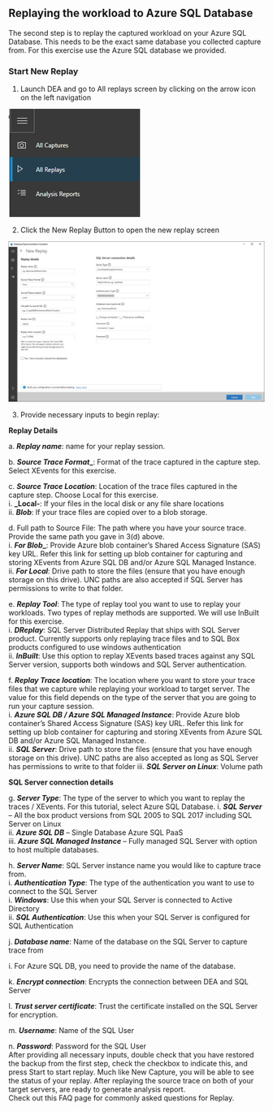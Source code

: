 ## Replaying the workload to Azure SQL Database  

The second step is to replay the captured workload on your Azure SQL Database. This needs to be the exact same database you collected capture from. For this exercise use the Azure SQL database we provided.  

### Start New Replay
1.	Launch DEA and go to All replays screen by clicking on the arrow icon on the left navigation  

<img src="./images/image-07.png"/>  
  
    
2.	Click the New Replay Button to open the new replay screen
    
<img src="./images/image-08.png"/>   
  
    
3.	Provide necessary inputs to begin replay:  

**Replay Details**  

a.	**_Replay name_**: name for your replay session.  

b.	**_Source Trace Format__**: Format of the trace captured in the capture step. Select XEvents for this exercise.  

c.	**_Source Trace Location_**: Location of the trace files captured in the capture step. Choose Local for this exercise.   
  i.	**_Local-**: If your files in the local disk or any file share locations  
  ii.	**_Blob_**: If your trace files are copied over to a blob storage.  

d.	Full path to Source File: The path where you have your source trace. Provide the same path you gave in 3(d) above.  
  i.	**_For Blob__**: Provide Azure blob container’s Shared Access Signature (SAS) key URL. Refer this link for setting up blob container for capturing and storing XEvents from Azure SQL DB and/or Azure SQL Managed Instance.  
  ii.	**_For Local_**: Drive path to store the files (ensure that you have enough storage on this drive). UNC paths are also accepted if SQL Server has permissions to write to that folder.  

e.	**_Replay Tool_**: The type of replay tool you want to use to replay your workloads. Two types of replay methods are supported. We will use InBuilt for this exercise.  
  i.	**_DReplay_**: SQL Server Distributed Replay that ships with SQL Server product. Currently supports only replaying trace files and to SQL Box products configured to use windows authentication  
  ii.	**_InBuilt_**: Use this option to replay XEvents based traces against any SQL Server version, supports both windows and SQL Server authentication.  

f.	**_Replay Trace location_**: The location where you want to store your trace files that we capture while replaying your workload to target server. The value for this field depends on the type of the server that you are going to run your capture session.  
   i.	**_Azure SQL DB / Azure SQL Managed Instance_**: Provide Azure blob container’s Shared Access Signature (SAS) key URL. Refer this link for setting up blob container for capturing and storing XEvents from Azure SQL DB and/or Azure SQL Managed Instance.  
  ii.	**_SQL Server_**: Drive path to store the files (ensure that you have enough storage on this drive). UNC paths are also accepted as long as SQL Server has permissions to write to that folder
  iii.	**_SQL Server on Linux_**: Volume path

**SQL Server connection details**  

g.	**_Server Type_**: The type of the server to which you want to replay the traces / XEvents. For this tutorial, select Azure SQL Database.
  i.	**_SQL Server_** – All the box product versions from SQL 2005 to SQL 2017 including SQL Server on Linux  
  ii.	**_Azure SQL DB_** – Single Database Azure SQL PaaS  
  iii.	**_Azure SQL Managed Instance_** – Fully managed SQL Server with option to host multiple databases.  

h.	**_Server Name_**: SQL Server instance name you would like to capture trace from.  
  i.	**_Authentication Type_**: The type of the authentication you want to use to connect to the SQL Server  
  i.	**_Windows_**: Use this when your SQL Server is connected to Active Directory  
  ii.	**_SQL Authentication_**: Use this when your SQL Server is configured for SQL Authentication  

j.	**_Database name_**: Name of the database on the SQL Server to capture trace from   

i.	For Azure SQL DB, you need to provide the name of the database.   

k.	**_Encrypt connection_**: Encrypts the connection between DEA and SQL Server  

l.	**_Trust server certificate_**: Trust the certificate installed on the SQL Server for encryption.  

m.	**_Username_**: Name of the SQL User  

n.	**_Password_**: Password for the SQL User  
After providing all necessary inputs, double check that you have restored the backup from the first step, check the checkbox to indicate this, and press Start to start replay. Much like New Capture, you will be able to see the status of your replay. After replaying the source trace on both of your target servers, are ready to generate analysis report.  
Check out this FAQ page for commonly asked questions for Replay.   
